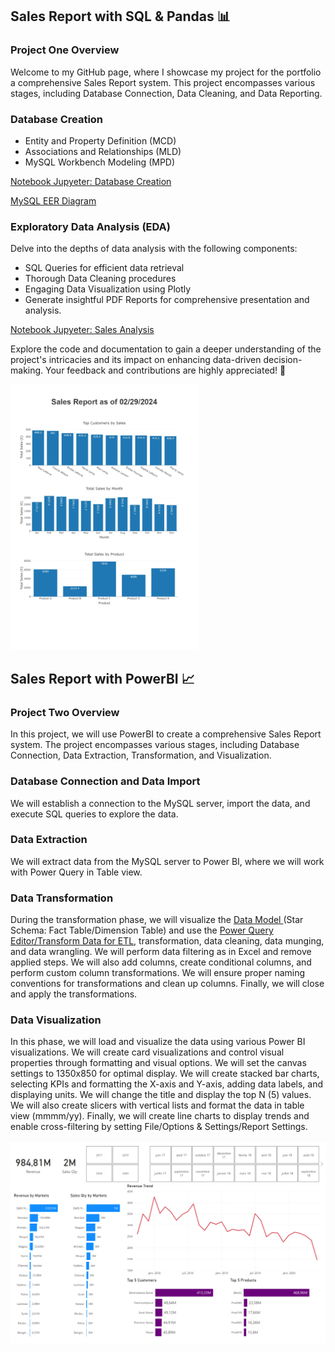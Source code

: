 ## Sales Report with SQL & Pandas 📊
### Project One Overview
Welcome to my GitHub page, where I showcase my project for the portfolio a comprehensive Sales Report system. This project encompasses various stages, including Database Connection, Data Cleaning, and Data Reporting.

### Database Creation
- Entity and Property Definition (MCD)
- Associations and Relationships (MLD)
- MySQL Workbench Modeling (MPD)

[Notebook Jupyeter: Database Creation](https://github.com/CatelloTheDataProjectManager/Sales-Report/blob/main/Database_Creation.ipynb)

[MySQL EER Diagram](https://github.com/CatelloTheDataProjectManager/Sales-Report/blob/main/MySQL_EER_Diagram.png)

### Exploratory Data Analysis (EDA)

Delve into the depths of data analysis with the following components:

- SQL Queries for efficient data retrieval
- Thorough Data Cleaning procedures
- Engaging Data Visualization using Plotly
- Generate insightful PDF Reports for comprehensive presentation and analysis.

[Notebook Jupyeter: Sales Analysis](https://github.com/CatelloTheDataProjectManager/Sales-Report/blob/main/Sales_Analysis.ipynb)

Explore the code and documentation to gain a deeper understanding of the project's intricacies and its impact on enhancing data-driven decision-making. Your feedback and contributions are highly appreciated! 🚀

<img src="https://github.com/CatelloTheDataProjectManager/Sales-Report/raw/main/sales_report_image.jpg" alt="Sales Report Image" width="300">

## Sales Report with PowerBI 📈
### Project Two Overview
In this project, we will use PowerBI to create a comprehensive Sales Report system. The project encompasses various stages, including Database Connection, Data Extraction, Transformation, and Visualization.

### Database Connection and Data Import
We will establish a connection to the MySQL server, import the data, and execute SQL queries to explore the data.

### Data Extraction
We will extract data from the MySQL server to Power BI, where we will work with Power Query in Table view.

### Data Transformation
During the transformation phase, we will visualize the [Data Model ](https://github.com/CatelloTheDataProjectManager/Sales-Report/blob/main/Capture%20d%E2%80%99%C3%A9cran%202024-06-07%20131537.png) (Star Schema: Fact Table/Dimension Table) and use the [Power Query Editor/Transform Data for ETL](https://github.com/CatelloTheDataProjectManager/Sales-Report/blob/main/Capture%20d%E2%80%99%C3%A9cran%202024-06-07%20142143.png), transformation, data cleaning, data munging, and data wrangling. We will perform data filtering as in Excel and remove applied steps. We will also add columns, create conditional columns, and perform custom column transformations. We will ensure proper naming conventions for transformations and clean up columns. Finally, we will close and apply the transformations.

### Data Visualization
In this phase, we will load and visualize the data using various Power BI visualizations. We will create card visualizations and control visual properties through formatting and visual options. We will set the canvas settings to 1350x850 for optimal display. We will create stacked bar charts, selecting KPIs and formatting the X-axis and Y-axis, adding data labels, and displaying units. We will change the title and display the top N (5) values. We will also create slicers with vertical lists and format the data in table view (mmmm/yy). Finally, we will create line charts to display trends and enable cross-filtering by setting File/Options & Settings/Report Settings.

<img src="https://github.com/CatelloTheDataProjectManager/Sales-Report/blob/main/Sales_report_power_bi.png" alt="PowerBI Sales Report" width="600">
